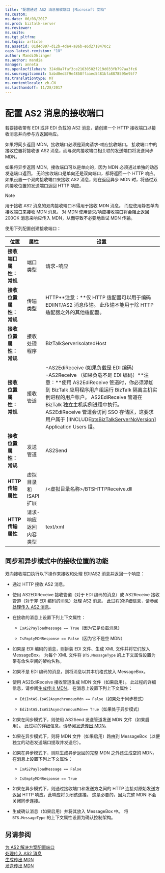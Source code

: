 ```yaml
---
title: "配置通过 AS2 消息接收端口 |Microsoft 文档"
ms.custom: 
ms.date: 06/08/2017
ms.prod: biztalk-server
ms.reviewer: 
ms.suite: 
ms.tgt_pltfrm: 
ms.topic: article
ms.assetid: 01d4d897-d12b-4de4-a86b-e6d2718470c2
caps.latest.revision: "18"
author: MandiOhlinger
ms.author: mandia
manager: anneta
ms.openlocfilehash: 324d8a7faf3ce21630502f219d033fb797aa3fc6
ms.sourcegitcommit: 5abd0ed3f9e4858ffaaec5481bfa8878595e95f7
ms.translationtype: MT
ms.contentlocale: zh-CN
ms.lasthandoff: 11/28/2017
---
```

# <a name="configuring-a-receive-port-for-messages-over-as2"></a>配置 AS2 消息的接收端口
若要接收带有 EDI 或非 EDI 负载的 AS2 消息，请创建一个 HTTP 接收端口以接收消息并向参与方返回响应。  
  
 如果将同步返回 MDN，接收端口必须是双向请求-响应接收端口。 接收端口中的接收位置将接收该 AS2 消息，而与双向接收端口相关联的发送端口将发送同步 MDN。  
  
 如果将异步返回 MDN，接收端口可以是单向的，因为 MDN 必须通过单独的动态发送端口返回。 无论接收端口是单向还是双向端口，都将返回一个 HTTP 响应。 如果设置一个双向接收端口来接收 AS2 消息，则在返回异步 MDN 时，将通过双向接收位置的发送端口返回 HTTP 响应。  
  
> [!NOTE]
>  用于接收 AS2 消息的双向接收端口不得用于接收 MDN 消息， 而应使用静态单向接收端口来接收 MDN 消息。 对 MDN 使用请求/响应接收端口将会阻止返回 200OK 消息来响应传入 MDN，从而导致不必要地重试 MDN 传输。  
  
 使用下列配置创建接收端口：  
  
|位置|属性|设置|  
|--------------|--------------|-------------|  
|**接收端口属性： 常规**|端口类型|请求-响应|  
|**接收位置属性： 常规**|传输类型|HTTP**注意：**仅 HTTP 适配器可以用于编码 EDIINT/AS2 消息传输。 此传输不能用于除 HTTP 适配器之外的其他适配器。|  
|**接收位置属性： 常规**|接收处理程序|BizTalkServerIsolatedHost|  
|**接收位置属性： 常规**|接收管道|-AS2EdiReceive (如果负载是 EDI 编码)<br />-AS2Receive （如果负载不是 EDI 编码）**注意：**使用 AS2EdiReceive 管道时，你必须添加到 BizTalk 应用程序用户组运行 BizTalk 隔离主机实例进程的用户帐户。 AS2EdiReceive 管道在 BizTalk 独立主机实例进程中执行。 AS2EdiReceive 管道会访问 SSO 存储区，这要求用户属于 [!INCLUDE[btsBizTalkServerNoVersion](../includes/btsbiztalkservernoversion-md.md)] Application Users 组。|  
|**接收位置属性： 常规**|发送管道|AS2Send|  
|**HTTP 传输属性**|虚拟目录和 ISAPI 扩展|/\<虚拟目录名称\>/BTSHTTPReceive.dll|  
|**HTTP 传输属性**|请求-响应返回内容类型|text/xml|  
  
## <a name="functionality-of-the-receive-location-in-synchronous-and-asynchronous-modes"></a>同步和异步模式中的接收位置的功能  
 双向接收端口执行以下操作来接收和处理 EDI/AS2 消息并返回一个响应：  
  
-   通过 HTTP 接收 AS2 消息。  
  
-   使用 AS2EDIReceive 接收管道（对于 EDI 编码的消息）或 AS2Receive 接收管道（对于非 EDI 编码的消息）处理 AS2 消息。 此过程的详细信息，请参阅[处理传入 AS2 消息](../core/processing-an-incoming-as2-message.md)。  
  
-   在接收的消息上设置下列上下文属性：  
  
    -   `IsAS2PayloadMessage == True`（因为它是负载消息）  
  
    -   `IsEmptyMDNResponse == False`（因为它不是空 MDN）  
  
-   如果是 EDI 编码的消息，则拆装 EDI 文件、生成 XML 文件并将它们放入 MessageBox。 为每个 XML 文件将 `BTS.MessageType` 的上下文属性设置为带有命名空间的架构名称。  
  
-   如果不是 EDI 编码的消息，则将消息以其本机格式放入 MessageBox。  
  
-   使用 AS2EdiReceive 接收管道生成 MDN 文件（如果启用）。 此过程的详细信息，请参阅[生成传出 MDN](../core/generating-an-outgoing-mdn.md)。 在消息上设置下列上下文属性：  
  
    -   `EdiIntAS.IsAS2AsynchronousMdn == False`（如果处于同步模式）  
  
    -   `EdiIntAS.IsAS2AsynchronousMdn== True`（如果处于异步模式）  
  
-   如果在同步模式下，则使用 AS2Send 发送管道发送 MDN 文件（如果启用）。 此过程的详细信息，请参阅[发送传出 MDN](../core/sending-an-outgoing-mdn.md)。  
  
-   如果在异步模式下，则将 MDN 文件（如果启用）路由到 MessageBox（以便独立的动态发送端口提取并发送它）。  
  
-   如果在异步模式下，则除生成异步返回的完整 MDN 之外还生成空的 MDN。 在消息上设置下列上下文属性：  
  
    -   `IsAS2PayloadMessage == False`  
  
    -   `IsEmptyMDNResponse == True`  
  
-   如果在异步模式下，则通过接收端口和发送方之间的 HTTP 连接对原始发送方返回 HTTP 响应，此响应将关闭该连接。 这是必要的，因为完整 MDN 不会关闭同步连接。  
  
-   生成确认消息（如果启用）并将其放入 MessageBox 中。 将 `BTS.MessageType` 的上下文属性设置为确认控制架构。  
  
## <a name="see-also"></a>另请参阅  
 [为 AS2 解决方案配置端口](../core/configuring-ports-for-an-as2-solution.md)   
 [处理传入 AS2 消息](../core/processing-an-incoming-as2-message.md)   
 [生成传出 MDN](../core/generating-an-outgoing-mdn.md)   
 [发送传出 MDN](../core/sending-an-outgoing-mdn.md)